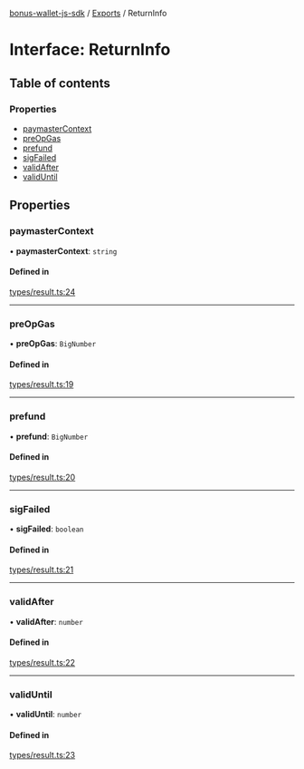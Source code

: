 [bonus-wallet-js-sdk](../README.md) / [Exports](../modules.md) / ReturnInfo

# Interface: ReturnInfo

## Table of contents

### Properties

- [paymasterContext](ReturnInfo.md#paymastercontext)
- [preOpGas](ReturnInfo.md#preopgas)
- [prefund](ReturnInfo.md#prefund)
- [sigFailed](ReturnInfo.md#sigfailed)
- [validAfter](ReturnInfo.md#validafter)
- [validUntil](ReturnInfo.md#validuntil)

## Properties

### paymasterContext

• **paymasterContext**: `string`

#### Defined in

[types/result.ts:24](https://github.com/study-core/bonus-wallet-js-sdk/blob/55d69f8/src/types/result.ts#L24)

___

### preOpGas

• **preOpGas**: `BigNumber`

#### Defined in

[types/result.ts:19](https://github.com/study-core/bonus-wallet-js-sdk/blob/55d69f8/src/types/result.ts#L19)

___

### prefund

• **prefund**: `BigNumber`

#### Defined in

[types/result.ts:20](https://github.com/study-core/bonus-wallet-js-sdk/blob/55d69f8/src/types/result.ts#L20)

___

### sigFailed

• **sigFailed**: `boolean`

#### Defined in

[types/result.ts:21](https://github.com/study-core/bonus-wallet-js-sdk/blob/55d69f8/src/types/result.ts#L21)

___

### validAfter

• **validAfter**: `number`

#### Defined in

[types/result.ts:22](https://github.com/study-core/bonus-wallet-js-sdk/blob/55d69f8/src/types/result.ts#L22)

___

### validUntil

• **validUntil**: `number`

#### Defined in

[types/result.ts:23](https://github.com/study-core/bonus-wallet-js-sdk/blob/55d69f8/src/types/result.ts#L23)
